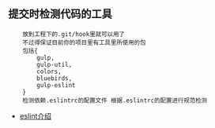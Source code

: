
## 提交时检测代码的工具

```
	放到工程下的.git/hook里就可以用了
	不过得保证目前你的项目里有工具里所使用的包
	包括{
		gulp,
		gulp-util,
		colors,
		bluebirds,
		gulp-eslint
	}
	检测依赖.eslintrc的配置文件 根据.eslintrc的配置进行规范检测
```


* [eslint介绍](http://eslint.org)
